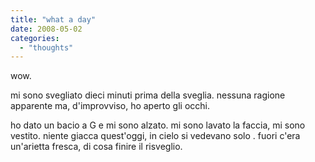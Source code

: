 ```yaml
---
title: "what a day"
date: 2008-05-02
categories: 
  - "thoughts"
---
```


wow.

mi sono svegliato dieci minuti prima della sveglia. nessuna ragione apparente ma, d'improvviso, ho aperto gli occhi.

ho dato un bacio a G e mi sono alzato. mi sono lavato la faccia, mi sono vestito. niente giacca quest'oggi, in cielo si vedevano solo . fuori c'era un'arietta fresca, di cosa finire il risveglio.
